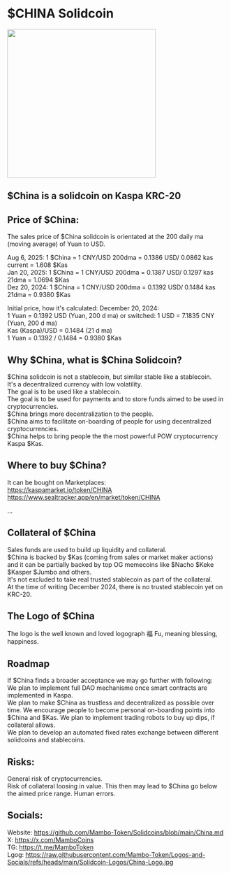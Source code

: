 # $CHINA Solidcoin
<img src="https://raw.githubusercontent.com/Mambo-Token/Logos-and-Socials/refs/heads/main/Solidcoin-Logos/China-Logo.jpg" width="340" height="340">  

## $China is a solidcoin on Kaspa KRC-20  

## Price of $China:   
The sales price of $China solidcoin is orientated at the 200 daily ma (moving average) of Yuan to USD.  

Aug  6, 2025:  1 $China = 1 CNY/USD 200dma = 0.1386 USD/ 0.0862 kas current = 1.608 $Kas  
Jan 20, 2025:  1 $China = 1 CNY/USD 200dma = 0.1387 USD/ 0.1297 kas 21dma = 1.0694 $Kas  
Dez 20, 2024:  1 $China = 1 CNY/USD 200dma = 0.1392 USD/ 0.1484 kas 21dma = 0.9380 $Kas     

Initial price, how it's calculated: December 20, 2024:  
1 Yuan = 0.1392 USD  (Yuan, 200 d ma) or switched: 1 USD = 7.1835 CNY (Yuan, 200 d ma)  
Kas (Kaspa)/USD = 0.1484  (21 d ma)    
1 Yuan = 0.1392 / 0.1484 = 0.9380 $Kas  

## Why $China, what is $China Solidcoin?  

$China solidcoin is not a stablecoin, but similar stable like a stablecoin.  
It's a decentralized currency with low volatility.  
The goal is to be used like a stablecoin.  
The goal is to be used for payments and to store funds aimed to be used in cryptocurrencies.  
$China brings more decentralization to the people.  
$China aims to facilitate on-boarding of people for using decentralized cryptocurrencies.  
$China helps to bring people the the most powerful POW cryptocurrency Kaspa $Kas.

## Where to buy $China?  

It can be bought on Marketplaces:  
https://kaspamarket.io/token/CHINA  
https://www.sealtracker.app/en/market/token/CHINA  

...
## Collateral of $China  
Sales funds are used to build up liquidity and collateral.  
$China is backed by $Kas (coming from sales or market maker actions)  
and it can be partially backed by top OG memecoins like $Nacho $Keke $Kasper $Jumbo and others.  
It's not excluded to take real trusted stablecoin as part of the collateral.  
At the time of writing December 2024, there is no trusted stablecoin yet on KRC-20.  

## The Logo of $China  
The logo is the well known and loved logograph 福 Fu, meaning blessing, happiness.  

## Roadmap  
If $China finds a broader acceptance we may go further with following:  
We plan to implement full DAO mechanisme once smart contracts are implemented in Kaspa.  
We plan to make $China as trustless and decentralized as possible over time.
We encourage people to become personal on-boarding points into $China and $Kas.
We plan to implement trading robots to buy up dips, if collateral allows.  
We plan to develop an automated fixed rates exchange between different solidcoins and stablecoins.  

## Risks:  
General risk of cryptocurrencies.    
Risk of collateral loosing in value. This then may lead to $China go below the aimed price range.
Human errors.   

## Socials:  
Website: https://github.com/Mambo-Token/Solidcoins/blob/main/China.md  
X: https://x.com/MamboCoins  
TG: https://t.me/MamboToken  
Lgog: https://raw.githubusercontent.com/Mambo-Token/Logos-and-Socials/refs/heads/main/Solidcoin-Logos/China-Logo.jpg  


